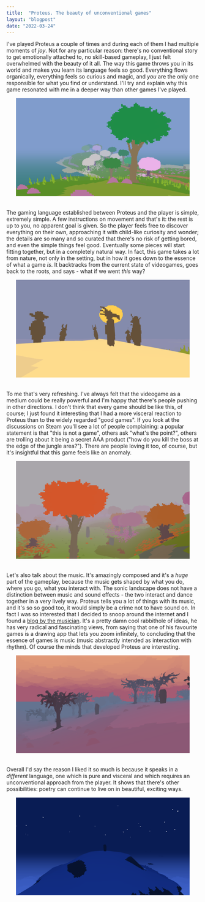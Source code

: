 ```yaml
---
title:  "Proteus. The beauty of unconventional games"
layout: "blogpost"
date: "2022-03-24"
---
```


I've played Proteus a couple of times and during each of them I had multiple moments of <i>joy</i>. Not for any particular reason: there's no conventional story to get emotionally attached to, no skill-based gameplay, I just felt overwhelmed with the beauty of it all. The way this game throws you in its world and makes you learn its language feels so good. Everything flows organically, everything feels so curious and magic, and <i>you</i> are the only one responsible for what you find or understand. I'll try and explain why this game resonated with me in a deeper way than other games I've played.

<div style="display:flex; justify-content:center; padding-bottom: 20px;">
    <img src="/assets/images/2/1.png" class="imgBorder" style="margin:auto; max-width:90%">
</div>

The gaming language established between Proteus and the player is simple, extremely simple. A few instructions on movement and that's it: the rest is up to you, no apparent goal is given. So the player feels free to discover everything on their own, approaching it with child-like curiosity and wonder; the details are so many and so curated that there's no risk of getting bored, and even the simple things feel good. Eventually some pieces will start fitting together, but in a completely natural way. In fact, this game takes a lot from nature, not only in the setting, but in how it goes down to the essence of what a game <i>is</i>. It backtracks from the current state of videogames, goes back to the roots, and says - what if we went <i>this</i> way?

<div style="display:flex; justify-content:center; padding-bottom: 20px;">
    <img src="/assets/images/2/2.png" class="imgBorder" style="margin:auto; max-width:90%">
</div>

To me that's very refreshing. I've always felt that the videogame as a medium could be really powerful and I'm happy that there's people pushing in other directions. I don't think that every game should be like this, of course; I just found it interesting that I had a more visceral reaction to Proteus than to the widely regarded "good games". If you look at the discussions on Steam you'll see a lot of people complaining: a popular statement is that "this is not a game", others ask "what's the point?", others are trolling about it being a secret AAA product ("how do you kill the boss at the edge of the jungle area?"). There are people loving it too, of course, but it's insightful that this game feels like an anomaly.

<div style="display:flex; justify-content:center; padding-bottom: 20px;">
    <img src="/assets/images/2/3.png" class="imgBorder" style="margin:auto; max-width:90%">
</div>

Let's also talk about the music. It's amazingly composed and it's a <i>huge</i> part of the gameplay, because the music gets shaped by what you do, where you go, what you interact with. The sonic landscape does not have a distinction between music and sound effects - the two interact and dance together in a very lively way. Proteus tells you a lot of things with its music, and it's so so good too, it would simply be a crime not to have sound on.
In fact I was so interested that I decided to snoop around the internet and I found a <a href="http://wombflashforest.blogspot.com/">blog by the musician</a>. It's a pretty damn cool rabbithole of ideas, he has very radical and fascinating views, from saying that one of his favourite games is a drawing app that lets you zoom infinitely, to concluding that the essence of games is music (music abstractly intended as interaction with rhythm). Of course the minds that developed Proteus are interesting.

<div style="display:flex; justify-content:center; padding-bottom: 20px;">
    <img src="/assets/images/2/4.png" class="imgBorder" style="margin:auto; max-width:90%">
</div>

Overall I'd say the reason I liked it so much is because it speaks in a <i>different</i> language, one which is pure and visceral and which requires an unconventional approach from the player. It shows that there's other possibilities: poetry can continue to live on in beautiful, exciting ways.
 
<div style="display:flex; justify-content:center; padding-bottom: 20px;">
    <img src="/assets/images/2/5.png" class="imgBorder" style="margin:auto; max-width:90%">
</div>
